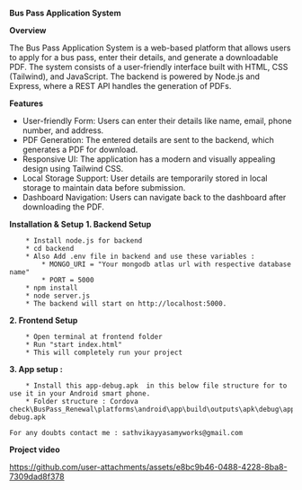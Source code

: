 **Bus Pass Application System**

**Overview**

  The Bus Pass Application System is a web-based platform that allows users to apply for a bus pass, enter their details, and generate a downloadable PDF. The system consists of a user-friendly interface built with HTML, CSS (Tailwind), and JavaScript. The backend is powered by Node.js and Express, where a REST API handles the generation of PDFs.

**Features**
  * User-friendly Form: Users can enter their details like name, email, phone number, and address.
  * PDF Generation: The entered details are sent to the backend, which generates a PDF for download.
  * Responsive UI: The application has a modern and visually appealing design using Tailwind CSS.
  * Local Storage Support: User details are temporarily stored in local storage to maintain data before submission.
  * Dashboard Navigation: Users can navigate back to the dashboard after downloading the PDF.

**Installation & Setup**
  **1. Backend Setup**
  
        * Install node.js for backend
        * cd backend
        * Also Add .env file in backend and use these variables : 
            * MONGO_URI = "Your mongodb atlas url with respective database name"
            * PORT = 5000
        * npm install
        * node server.js
        * The backend will start on http://localhost:5000.
        
  **2. Frontend Setup**
  
        * Open terminal at frontend folder
        * Run "start index.html"
        * This will completely run your project

  **3. App setup :**
  
        * Install this app-debug.apk  in this below file structure for to use it in your Android smart phone.
        * Folder structure : Cordova check\BusPass_Renewal\platforms\android\app\build\outputs\apk\debug\app-debug.apk

    For any doubts contact me : sathvikayyasamyworks@gmail.com

**Project video**

https://github.com/user-attachments/assets/e8bc9b46-0488-4228-8ba8-7309dad8f378


